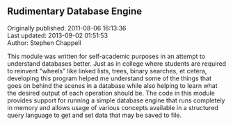 ## Rudimentary Database Engine  
Originally published: 2011-08-06 16:13:36  
Last updated: 2013-09-02 01:51:53  
Author: Stephen Chappell  
  
This module was written for self-academic purposes in an attempt to understand databases better. Just as in college where students are required to reinvent "wheels" like linked lists, trees, binary searches, et cetera, developing this program helped me understand some of the things that goes on behind the scenes in a database while also helping to learn what the desired output of each operation should be. The code in this module provides support for running a simple database engine that runs completely in memory and allows usage of various concepts available in a structured query language to get and set data that may be saved to file.